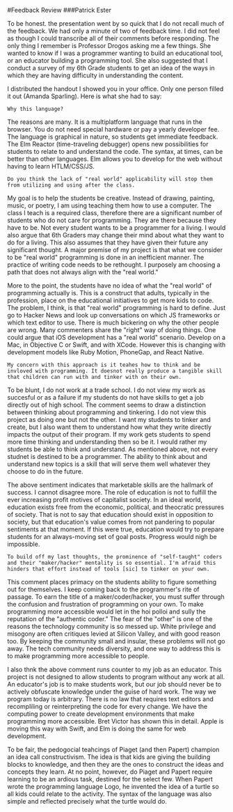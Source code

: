 #Feedback Review
###Patrick Ester

To be honest. the presentation went by so quick that I do not recall much of the feedback. We had only a minute of two of feedback time. I did not feel as though I could transcribe all of their comments before responding. The only thing I remember is Professor Drogos asking me a few things. She wanted to know if I was a programmer wanting to build an educational tool, or an educator building a programming tool. She also suggested that I conduct a survey of my 6th Grade students to get an idea of the ways in which they are having difficulty in understanding the content.

I distributed the handout I showed you in your office. Only one person filled it out (Amanda Sparling). Here is what she had to say:

`Why this language?`

The reasons are many. It is a multiplatform language that runs in the browser. You do not need special hardware or pay a yearly developer fee. The language is graphical in nature, so students get immediate feedback. The Elm Reactor (time-traveling debugger) opens new possibilities for students to relate to and understand the code. The syntax, at times, can be better than other languages. Elm allows you to develop for the web without having to learn HTLM/CSS/JS.

`Do you think the lack of "real world" applicability will stop them from utilizing and using after the class.`

My goal is to help the students be creative. Instead of drawing, painting, music, or poetry, I am using teaching them how to use a computer. The class I teach is a required class, therefore there are a significant number of students who do not care for programming. They are there because they have to be. Not every student wants to be a programmer for a living. I would also argue that 6th Graders may change their mind about what they want to do for a living. This also assumes that they have given their future any significant thought. A major premise of my project is that what we consider to be "real world" programming is done in an inefficient manner. The practice of writing code needs to be rethought. I purposely am choosing a path that does not always align with the "real world."

More to the point, the students have no idea of what the "real world" of programming actually is. This is a construct that adults, typically in the profession, place on the educational initiatives to get more kids to code. The problem, I think, is that "real world" programming is hard to define. Just go to Hacker News and look up conversations on which JS frameworks or which text editor to use. There is much bickering on why the other people are wrong. Many commenters share the "right" way of doing things. One could argue that iOS development has a "real world" scenario. Develop on a Mac, in Objective C or Swift, and with XCode. However this is changing with development models like Ruby Motion, PhoneGap, and React Native.

`My concern with this approach is it teahes how to think and be invloved with programming. It doesnot really produce a tangible skill that children can run with and tinker with on their own.`

To be blunt, I do not work at a trade school. I do not view my work as succesful or as a failure if my students do not have skills to get a job directly out of high school. The comment seems to draw a distinction between thinking about programming and tinkering. I do not view this project as doing one but not the other. I want my students to tinker and create, but I also want them to understand how what they write directly impacts the output of their program. If my work gets students to spend more time thinking and understanding then so be it. I would rather my students be able to think and understand. As mentioned above, not every studnet is destined to be a programmer. The ability to think about and understand new topics is a skill that will serve them well whatever they choose to do in the future.

The above sentiment indicates that marketable skills are the hallmark of success. I cannot disagree more. The role of education is not to fulfill the ever increasing profit motives of capitalist society. In an ideal world, education exists free from the economic, political, and theocratic pressures of society. That is not to say that education should exist in opposition to society, but that education's value comes from not pandering to popular sentiments at that moment. If this were true, education would try to prepare students for an always-moving set of goal posts. Progress would nigh be impossible.

`To build off my last thoughts, the prominence of "self-taught" coders and their "maker/hacker" mentality is so essential. I'm afraid this hinders that effort instead of tools [sic] to tinker on your own.`

This comment places primacy on the students ability to figure something out for themselves. I keep coming back to the programmer's rite of passage. To earn the title of a maker/coder/hacker, you must suffer through the confusion and frustration of programming on your own. To make programming more accessible would let in the hoi polloi and sully the reputation of the "authentic coder."  The fear of the "other" is one of the reasons the technology community is so messed up. White privilege and misogony are often critiques levied at Silicon Valley, and with good reason too. By keeping the community small and insular, these problems will not go away. The tech community needs diversity, and one way to address this is to make programming more accessible to people.

I also thnk the above comment runs counter to my job as an educator. This project is not designed to allow students to program without any work at all. An educator's job is to make students work, but our job should never be to actively obfuscate knowledge under the guise of hard work. The way we program today is arbitrary. There is no law that requires text editors and recompliling or reinterpreting the code for every change. We have the computing power to create development environments that make programming more accessible. Bret Victor has shown this in detail. Apple is moving this way with Swift, and Elm is doing the same for web development.

To be fair, the pedogocial teahcings of Piaget (and then Papert) champion an idea call constructivism. The idea is that kids are giving the building blocks to knowledge, and then they are the ones to construct the ideas and concepts they learn. At no point, however, do Piaget and Papert require learning to be an ardious task, destined for the select few. When Papert wrote the programming language Logo, he invented the idea of a turtle so all kids could relate to the activity. The syntax of the language was also simple and reflected precisely what the turtle would do.